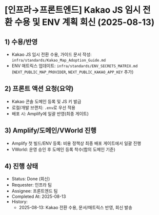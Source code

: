 # [인프라→프론트엔드] Kakao JS 임시 전환 수용 및 ENV 계획 회신 (2025-08-13)

## 1) 수용/반영

- Kakao JS 임시 전환 수용, 가이드 문서 작성: `infra/standards/Kakao_Map_Adoption_Guide.md`
- ENV 매트릭스 업데이트: `infra/standards/ENV_SECRETS_MATRIX.md` (`NEXT_PUBLIC_MAP_PROVIDER`, `NEXT_PUBLIC_KAKAO_APP_KEY` 추가)

## 2) 프론트 액션 요청(요약)

- Kakao 콘솔 도메인 등록 및 JS 키 발급
- 로컬/개발 브랜치: `.env`로 우선 적용
- 배포 시: Amplify에 일괄 반영(최종 게이트)

## 3) Amplify/도메인/VWorld 진행

- Amplify 첫 빌드/ENV 등록: 비용 정책상 최종 배포 게이트에서 일괄 진행
- VWorld: 운영 승인 후 도메인 등록 착수(합의 도메인 기준)

## 4) 진행 상태

- Status: Done (회신)
- Requester: 인프라 팀
- Assignee: 프론트엔드 팀
- Completed At: 2025-08-13
- History:
  - 2025-08-13: Kakao 전환 수용, 문서/매트릭스 반영, 회신 발송
